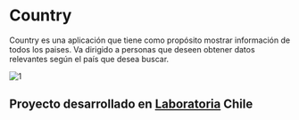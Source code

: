 # Country

Country es una aplicación que tiene como propósito mostrar información de todos los paises. Va dirigido a personas que deseen obtener datos relevantes según el país que desea buscar.

![1](https://user-images.githubusercontent.com/32302585/38030311-a3da9426-326e-11e8-90e0-7e11a257e997.png)

## Proyecto desarrollado en [Laboratoria](http://laboratoria.la) Chile


